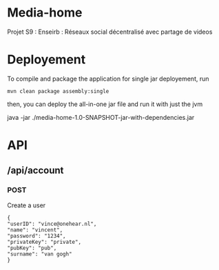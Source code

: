 Media-home
==========

Projet S9 : Enseirb : Réseaux social décentralisé avec partage de videos


# Deployement #

To compile and package the application for single jar deployement, run


    mvn clean package assembly:single

then, you can deploy the all-in-one jar file and run it with just the jvm

   java -jar ./media-home-1.0-SNAPSHOT-jar-with-dependencies.jar


# API #

## /api/account ##

### POST ###

Create a user

    {
    "userID": "vince@onehear.nl",
    "name": "vincent",
    "password": "1234",
    "privateKey": "private",
    "pubKey": "pub",
    "surname": "van gogh"
    }




